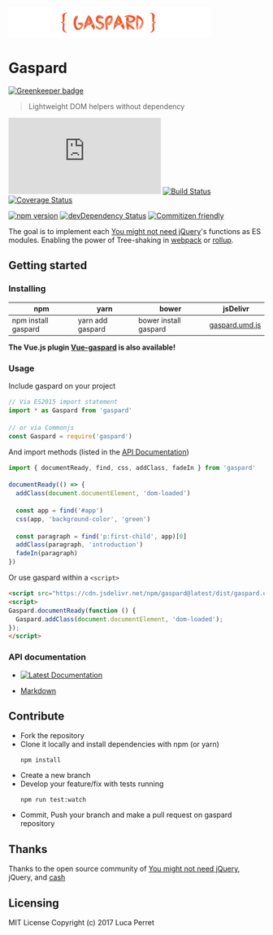 [![gaspard](./gaspard.png)](https://github.com/lucaperret/gaspard)
# Gaspard

[![Greenkeeper badge](https://badges.greenkeeper.io/lucaperret/gaspard.svg)](https://greenkeeper.io/)
> Lightweight DOM helpers without dependency

[![Gaspard size](https://badges.herokuapp.com/size/npm/gaspard/dist/gaspard.umd.js?gzip=true)](https://www.npmjs.com/package/gaspard)
[![Build Status](https://travis-ci.org/lucaperret/gaspard.svg?branch=master)](https://travis-ci.org/lucaperret/gaspard)
[![Coverage Status](https://coveralls.io/repos/github/lucaperret/gaspard/badge.svg?branch=master)](https://coveralls.io/github/lucaperret/gaspard?branch=master)

[![npm version](https://badge.fury.io/js/gaspard.svg)](https://badge.fury.io/js/gaspard)
[![devDependency Status](https://david-dm.org/lucaperret/gaspard/dev-status.svg)](https://david-dm.org/lucaperret/gaspard.svg#info=devDependencies)
[![Commitizen friendly](https://img.shields.io/badge/commitizen-friendly-brightgreen.svg)](http://commitizen.github.io/cz-cli/)

The goal is to implement each [You might not need jQuery](http://youmightnotneedjquery.com)'s functions as ES modules. Enabling the power of Tree-shaking in [webpack](https://webpack.js.org/guides/tree-shaking/) or [rollup](https://rollupjs.org/#tree-shaking).


## Getting started

### Installing

npm | yarn | bower | jsDelivr
------------ | ------------- | ------------- | -------------
npm install gaspard | yarn add gaspard | bower install gaspard |  [gaspard.umd.js](https://cdn.jsdelivr.net/npm/gaspard@latest/dist/gaspard.umd.js)

**The Vue.js plugin [Vue-gaspard](https://github.com/lucaperret/vue-gaspard) is also available!**

### Usage

Include gaspard on your project
```javascript
// Via ES2015 import statement
import * as Gaspard from 'gaspard'

// or via Commonjs
const Gaspard = require('gaspard')
```

And import methods (listed in the [API Documentation](#API))
```javascript
import { documentReady, find, css, addClass, fadeIn } from 'gaspard'

documentReady(() => {
  addClass(document.documentElement, 'dom-loaded')

  const app = find('#app')
  css(app, 'background-color', 'green')

  const paragraph = find('p:first-child', app)[0]
  addClass(paragraph, 'introduction')
  fadeIn(paragraph)
})
```

Or use gaspard within a `<script>`
```html
<script src="https://cdn.jsdelivr.net/npm/gaspard@latest/dist/gaspard.umd.js"></script>
<script>
Gaspard.documentReady(function () {
  Gaspard.addClass(document.documentElement, 'dom-loaded');
});
</script>
```


### API documentation

- [![Latest Documentation](https://doxdox.org/images/badge-flat.svg)](https://doxdox.org/lucaperret/gaspard)

- [Markdown](https://github.com/lucaperret/gaspard/blob/master/docs/API.md)


## Contribute


- Fork the repository
- Clone it locally and install dependencies with npm (or yarn)
  ```shell
  npm install
  ```
- Create a new branch
- Develop your feature/fix with tests running
  ```shell
  npm run test:watch
  ```
- Commit, Push your branch and make a pull request on gaspard repository


## Thanks

Thanks to the open source community of [You might not need jQuery](http://youmightnotneedjquery.com), jQuery, and [cash](https://github.com/kenwheeler/cash/)


## Licensing

MIT License Copyright (c) 2017 Luca Perret
